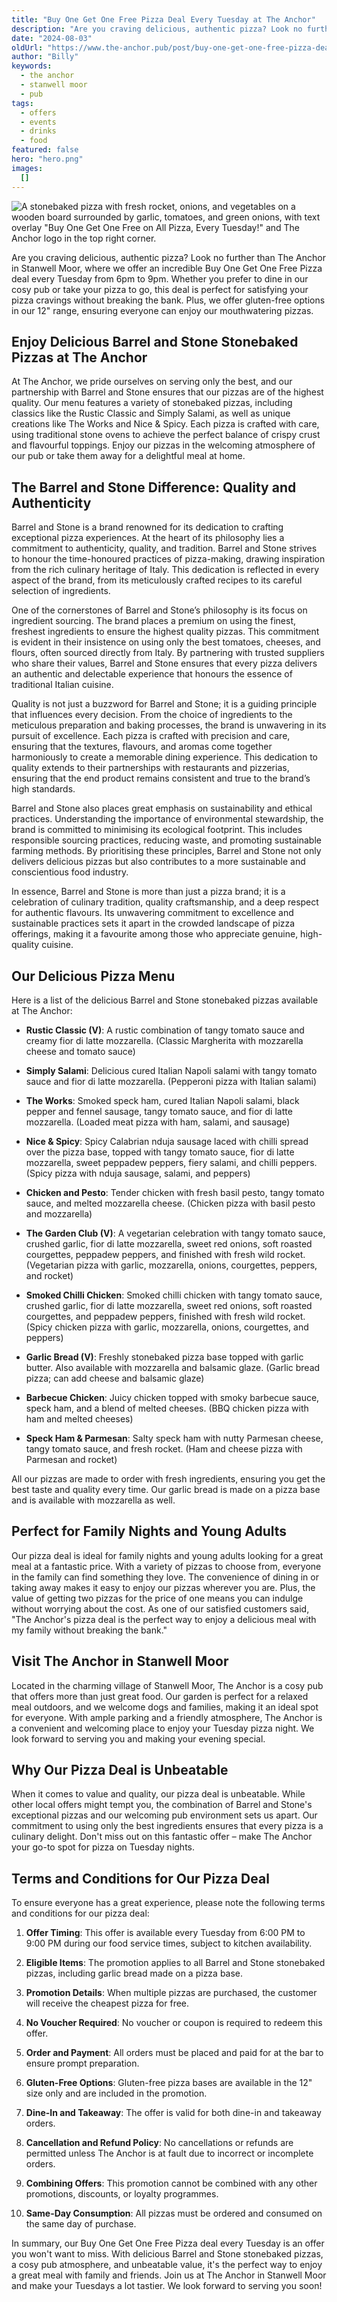 ```yaml
---
title: "Buy One Get One Free Pizza Deal Every Tuesday at The Anchor"
description: "Are you craving delicious, authentic pizza? Look no further than The Anchor in Stanwell Moor, where we offer an incredible Buy One Get One Free Pizza deal every Tuesday from 6pm to 9pm. Whether you prefer to dine in our cosy pub or take your pizza to go, this deal is perfect for satisfying your pizza cravings without breaking the bank. Plus, we offer gluten-free options in our 12\" range, ensuring everyone can enjoy our mouthwatering pizzas.Enjoy Delicious Barrel and Stone Stonebaked Pizzas at Th"
date: "2024-08-03"
oldUrl: "https://www.the-anchor.pub/post/buy-one-get-one-free-pizza-deal-every-tuesday-at-t"
author: "Billy"
keywords:
  - the anchor
  - stanwell moor
  - pub
tags:
  - offers
  - events
  - drinks
  - food
featured: false
hero: "hero.png"
images:
  []
---
```


![A stonebaked pizza with fresh rocket, onions, and vegetables on a wooden board surrounded by garlic, tomatoes, and green onions, with text overlay "Buy One Get One Free on All Pizza, Every Tuesday!" and The Anchor logo in the top right corner.](https://static.wixstatic.com/media/1c749e_e463b036a9e642fe968d75e47413f05f~mv2.png/v1/fill/w_81,h_46,al_c,q_85,usm_0.66_1.00_0.01,blur_2,enc_avif,quality_auto/1c749e_e463b036a9e642fe968d75e47413f05f~mv2.png)

  

Are you craving delicious, authentic pizza? Look no further than The Anchor in Stanwell Moor, where we offer an incredible Buy One Get One Free Pizza deal every Tuesday from 6pm to 9pm. Whether you prefer to dine in our cosy pub or take your pizza to go, this deal is perfect for satisfying your pizza cravings without breaking the bank. Plus, we offer gluten-free options in our 12" range, ensuring everyone can enjoy our mouthwatering pizzas.

  

## **Enjoy Delicious Barrel and Stone Stonebaked Pizzas at The Anchor**

At The Anchor, we pride ourselves on serving only the best, and our partnership with Barrel and Stone ensures that our pizzas are of the highest quality. Our menu features a variety of stonebaked pizzas, including classics like the Rustic Classic and Simply Salami, as well as unique creations like The Works and Nice & Spicy. Each pizza is crafted with care, using traditional stone ovens to achieve the perfect balance of crispy crust and flavourful toppings. Enjoy our pizzas in the welcoming atmosphere of our pub or take them away for a delightful meal at home.

  

## **The Barrel and Stone Difference: Quality and Authenticity**

Barrel and Stone is a brand renowned for its dedication to crafting exceptional pizza experiences. At the heart of its philosophy lies a commitment to authenticity, quality, and tradition. Barrel and Stone strives to honour the time-honoured practices of pizza-making, drawing inspiration from the rich culinary heritage of Italy. This dedication is reflected in every aspect of the brand, from its meticulously crafted recipes to its careful selection of ingredients.

  

One of the cornerstones of Barrel and Stone’s philosophy is its focus on ingredient sourcing. The brand places a premium on using the finest, freshest ingredients to ensure the highest quality pizzas. This commitment is evident in their insistence on using only the best tomatoes, cheeses, and flours, often sourced directly from Italy. By partnering with trusted suppliers who share their values, Barrel and Stone ensures that every pizza delivers an authentic and delectable experience that honours the essence of traditional Italian cuisine.

  

Quality is not just a buzzword for Barrel and Stone; it is a guiding principle that influences every decision. From the choice of ingredients to the meticulous preparation and baking processes, the brand is unwavering in its pursuit of excellence. Each pizza is crafted with precision and care, ensuring that the textures, flavours, and aromas come together harmoniously to create a memorable dining experience. This dedication to quality extends to their partnerships with restaurants and pizzerias, ensuring that the end product remains consistent and true to the brand’s high standards.

  

Barrel and Stone also places great emphasis on sustainability and ethical practices. Understanding the importance of environmental stewardship, the brand is committed to minimising its ecological footprint. This includes responsible sourcing practices, reducing waste, and promoting sustainable farming methods. By prioritising these principles, Barrel and Stone not only delivers delicious pizzas but also contributes to a more sustainable and conscientious food industry.

  

In essence, Barrel and Stone is more than just a pizza brand; it is a celebration of culinary tradition, quality craftsmanship, and a deep respect for authentic flavours. Its unwavering commitment to excellence and sustainable practices sets it apart in the crowded landscape of pizza offerings, making it a favourite among those who appreciate genuine, high-quality cuisine.

  

## **Our Delicious Pizza Menu**

Here is a list of the delicious Barrel and Stone stonebaked pizzas available at The Anchor:

*   **Rustic Classic (V)**: A rustic combination of tangy tomato sauce and creamy fior di latte mozzarella. (Classic Margherita with mozzarella cheese and tomato sauce)
    
*   **Simply Salami**: Delicious cured Italian Napoli salami with tangy tomato sauce and fior di latte mozzarella. (Pepperoni pizza with Italian salami)
    
*   **The Works**: Smoked speck ham, cured Italian Napoli salami, black pepper and fennel sausage, tangy tomato sauce, and fior di latte mozzarella. (Loaded meat pizza with ham, salami, and sausage)
    
*   **Nice & Spicy**: Spicy Calabrian nduja sausage laced with chilli spread over the pizza base, topped with tangy tomato sauce, fior di latte mozzarella, sweet peppadew peppers, fiery salami, and chilli peppers. (Spicy pizza with nduja sausage, salami, and peppers)
    
*   **Chicken and Pesto**: Tender chicken with fresh basil pesto, tangy tomato sauce, and melted mozzarella cheese. (Chicken pizza with basil pesto and mozzarella)
    
*   **The Garden Club (V)**: A vegetarian celebration with tangy tomato sauce, crushed garlic, fior di latte mozzarella, sweet red onions, soft roasted courgettes, peppadew peppers, and finished with fresh wild rocket. (Vegetarian pizza with garlic, mozzarella, onions, courgettes, peppers, and rocket)
    
*   **Smoked Chilli Chicken**: Smoked chilli chicken with tangy tomato sauce, crushed garlic, fior di latte mozzarella, sweet red onions, soft roasted courgettes, and peppadew peppers, finished with fresh wild rocket. (Spicy chicken pizza with garlic, mozzarella, onions, courgettes, and peppers)
    
*   **Garlic Bread (V)**: Freshly stonebaked pizza base topped with garlic butter. Also available with mozzarella and balsamic glaze. (Garlic bread pizza; can add cheese and balsamic glaze)
    
*   **Barbecue Chicken**: Juicy chicken topped with smoky barbecue sauce, speck ham, and a blend of melted cheeses. (BBQ chicken pizza with ham and melted cheeses)
    
*   **Speck Ham & Parmesan**: Salty speck ham with nutty Parmesan cheese, tangy tomato sauce, and fresh rocket. (Ham and cheese pizza with Parmesan and rocket)
    

  

All our pizzas are made to order with fresh ingredients, ensuring you get the best taste and quality every time. Our garlic bread is made on a pizza base and is available with mozzarella as well.

  

## **Perfect for Family Nights and Young Adults**

Our pizza deal is ideal for family nights and young adults looking for a great meal at a fantastic price. With a variety of pizzas to choose from, everyone in the family can find something they love. The convenience of dining in or taking away makes it easy to enjoy our pizzas wherever you are. Plus, the value of getting two pizzas for the price of one means you can indulge without worrying about the cost. As one of our satisfied customers said, "The Anchor's pizza deal is the perfect way to enjoy a delicious meal with my family without breaking the bank."

  

## **Visit The Anchor in Stanwell Moor**

Located in the charming village of Stanwell Moor, The Anchor is a cosy pub that offers more than just great food. Our garden is perfect for a relaxed meal outdoors, and we welcome dogs and families, making it an ideal spot for everyone. With ample parking and a friendly atmosphere, The Anchor is a convenient and welcoming place to enjoy your Tuesday pizza night. We look forward to serving you and making your evening special.

  

## **Why Our Pizza Deal is Unbeatable**

When it comes to value and quality, our pizza deal is unbeatable. While other local offers might tempt you, the combination of Barrel and Stone's exceptional pizzas and our welcoming pub environment sets us apart. Our commitment to using only the best ingredients ensures that every pizza is a culinary delight. Don't miss out on this fantastic offer – make The Anchor your go-to spot for pizza on Tuesday nights.

  

## **Terms and Conditions for Our Pizza Deal**

To ensure everyone has a great experience, please note the following terms and conditions for our pizza deal:

1.  **Offer Timing**: This offer is available every Tuesday from 6:00 PM to 9:00 PM during our food service times, subject to kitchen availability.
    
2.  **Eligible Items**: The promotion applies to all Barrel and Stone stonebaked pizzas, including garlic bread made on a pizza base.
    
3.  **Promotion Details**: When multiple pizzas are purchased, the customer will receive the cheapest pizza for free.
    
4.  **No Voucher Required**: No voucher or coupon is required to redeem this offer.
    
5.  **Order and Payment**: All orders must be placed and paid for at the bar to ensure prompt preparation.
    
6.  **Gluten-Free Options**: Gluten-free pizza bases are available in the 12" size only and are included in the promotion.
    
7.  **Dine-In and Takeaway**: The offer is valid for both dine-in and takeaway orders.
    
8.  **Cancellation and Refund Policy**: No cancellations or refunds are permitted unless The Anchor is at fault due to incorrect or incomplete orders.
    
9.  **Combining Offers**: This promotion cannot be combined with any other promotions, discounts, or loyalty programmes.
    
10.  **Same-Day Consumption**: All pizzas must be ordered and consumed on the same day of purchase.
    

  

In summary, our Buy One Get One Free Pizza deal every Tuesday is an offer you won't want to miss. With delicious Barrel and Stone stonebaked pizzas, a cosy pub atmosphere, and unbeatable value, it's the perfect way to enjoy a great meal with family and friends. Join us at The Anchor in Stanwell Moor and make your Tuesdays a lot tastier. We look forward to serving you soon!
